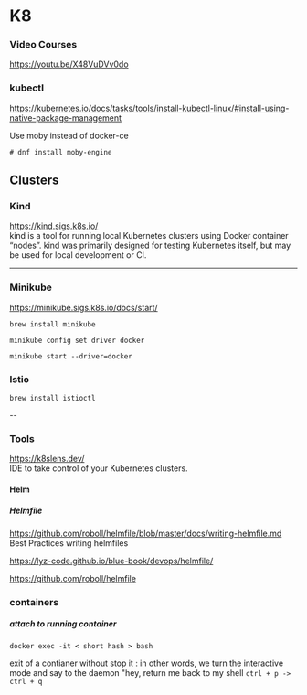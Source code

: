 # K8


### Video Courses
https://youtu.be/X48VuDVv0do

### kubectl
https://kubernetes.io/docs/tasks/tools/install-kubectl-linux/#install-using-native-package-management


Use moby instead of docker-ce
```
# dnf install moby-engine

```


## Clusters

### Kind
https://kind.sigs.k8s.io/
<br>
kind is a tool for running local Kubernetes clusters using Docker container “nodes”.
kind was primarily designed for testing Kubernetes itself, but may be used for local development or CI.

---


### Minikube

https://minikube.sigs.k8s.io/docs/start/


```
brew install minikube

minikube config set driver docker

minikube start --driver=docker

```

### Istio

```
brew install istioctl
```


--

### Tools

https://k8slens.dev/
<br>
IDE to take control of your Kubernetes clusters. 


#### Helm



##### Helmfile

https://github.com/roboll/helmfile/blob/master/docs/writing-helmfile.md
<br>
Best Practices writing helmfiles

https://lyz-code.github.io/blue-book/devops/helmfile/


https://github.com/roboll/helmfile




### containers

##### attach to running container 
``` docker exec -it < short hash > bash ```

exit of a contianer without stop it :
in other words, we turn the interactive mode and say
to the daemon "hey, return me back to my shell
``` ctrl + p -> ctrl + q  ```


